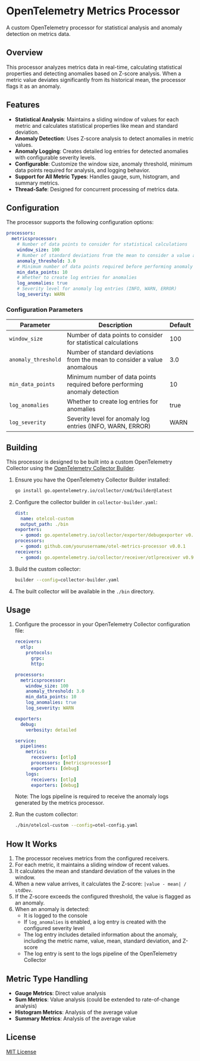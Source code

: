 # OpenTelemetry Metrics Processor

A custom OpenTelemetry processor for statistical analysis and anomaly detection on metrics data.

## Overview

This processor analyzes metrics data in real-time, calculating statistical properties and detecting anomalies based on Z-score analysis. When a metric value deviates significantly from its historical mean, the processor flags it as an anomaly.

## Features

- **Statistical Analysis**: Maintains a sliding window of values for each metric and calculates statistical properties like mean and standard deviation.
- **Anomaly Detection**: Uses Z-score analysis to detect anomalies in metric values.
- **Anomaly Logging**: Creates detailed log entries for detected anomalies with configurable severity levels.
- **Configurable**: Customize the window size, anomaly threshold, minimum data points required for analysis, and logging behavior.
- **Support for All Metric Types**: Handles gauge, sum, histogram, and summary metrics.
- **Thread-Safe**: Designed for concurrent processing of metrics data.

## Configuration

The processor supports the following configuration options:

```yaml
processors:
  metricsprocessor:
    # Number of data points to consider for statistical calculations
    window_size: 100
    # Number of standard deviations from the mean to consider a value anomalous
    anomaly_threshold: 3.0
    # Minimum number of data points required before performing anomaly detection
    min_data_points: 10
    # Whether to create log entries for anomalies
    log_anomalies: true
    # Severity level for anomaly log entries (INFO, WARN, ERROR)
    log_severity: WARN
```

### Configuration Parameters

| Parameter | Description | Default |
|-----------|-------------|---------|
| `window_size` | Number of data points to consider for statistical calculations | 100 |
| `anomaly_threshold` | Number of standard deviations from the mean to consider a value anomalous | 3.0 |
| `min_data_points` | Minimum number of data points required before performing anomaly detection | 10 |
| `log_anomalies` | Whether to create log entries for anomalies | true |
| `log_severity` | Severity level for anomaly log entries (INFO, WARN, ERROR) | WARN |

## Building

This processor is designed to be built into a custom OpenTelemetry Collector using the [OpenTelemetry Collector Builder](https://github.com/open-telemetry/opentelemetry-collector/tree/main/cmd/builder).

1. Ensure you have the OpenTelemetry Collector Builder installed:
   ```bash
   go install go.opentelemetry.io/collector/cmd/builder@latest
   ```

2. Configure the collector builder in `collector-builder.yaml`:
   ```yaml
   dist:
     name: otelcol-custom
     output_path: ./bin
   exporters:
     - gomod: go.opentelemetry.io/collector/exporter/debugexporter v0.96.0
   processors:
     - gomod: github.com/yourusername/otel-metrics-processor v0.0.1
   receivers:
     - gomod: go.opentelemetry.io/collector/receiver/otlpreceiver v0.96.0
   ```

3. Build the custom collector:
   ```bash
   builder --config=collector-builder.yaml
   ```

4. The built collector will be available in the `./bin` directory.

## Usage

1. Configure the processor in your OpenTelemetry Collector configuration file:
   ```yaml
   receivers:
     otlp:
       protocols:
         grpc:
         http:

   processors:
     metricsprocessor:
       window_size: 100
       anomaly_threshold: 3.0
       min_data_points: 10
       log_anomalies: true
       log_severity: WARN

   exporters:
     debug:
       verbosity: detailed

   service:
     pipelines:
       metrics:
         receivers: [otlp]
         processors: [metricsprocessor]
         exporters: [debug]
       logs:
         receivers: [otlp]
         exporters: [debug]
   ```

   Note: The logs pipeline is required to receive the anomaly logs generated by the metrics processor.

2. Run the custom collector:
   ```bash
   ./bin/otelcol-custom --config=otel-config.yaml
   ```

## How It Works

1. The processor receives metrics from the configured receivers.
2. For each metric, it maintains a sliding window of recent values.
3. It calculates the mean and standard deviation of the values in the window.
4. When a new value arrives, it calculates the Z-score: `|value - mean| / stdDev`.
5. If the Z-score exceeds the configured threshold, the value is flagged as an anomaly.
6. When an anomaly is detected:
   - It is logged to the console
   - If `log_anomalies` is enabled, a log entry is created with the configured severity level
   - The log entry includes detailed information about the anomaly, including the metric name, value, mean, standard deviation, and Z-score
   - The log entry is sent to the logs pipeline of the OpenTelemetry Collector

## Metric Type Handling

- **Gauge Metrics**: Direct value analysis
- **Sum Metrics**: Value analysis (could be extended to rate-of-change analysis)
- **Histogram Metrics**: Analysis of the average value
- **Summary Metrics**: Analysis of the average value

## License

[MIT License](LICENSE)

